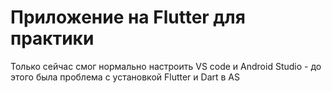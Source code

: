 # Приложение на Flutter для практики
Только сейчас смог нормально настроить VS code и Android Studio - до этого была проблема с установкой Flutter и Dart в AS
